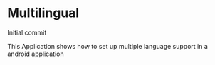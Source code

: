 # Multilingual
Initial commit

This Application shows how to set up multiple language support in a android application
